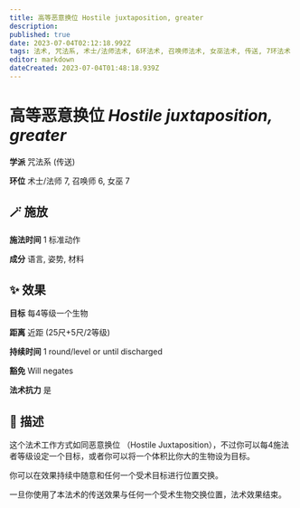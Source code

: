 ```yaml
---
title: 高等恶意换位 Hostile juxtaposition, greater
description: 
published: true
date: 2023-07-04T02:12:18.992Z
tags: 法术, 咒法系, 术士/法师法术, 6环法术, 召唤师法术, 女巫法术, 传送, 7环法术
editor: markdown
dateCreated: 2023-07-04T01:48:18.939Z
---
```


# **高等恶意换位** *Hostile juxtaposition, greater*

**学派** 咒法系 (传送) 

**环位** 术士/法师 7, 召唤师 6, 女巫 7

## 🪄 施放

**施法时间** 1 标准动作

**成分** 语言, 姿势, 材料

## ✨ 效果 

**目标** 每4等级一个生物 

**距离** 近距 (25尺+5尺/2等级)  

**持续时间** 1 round/level or until discharged 

**豁免** Will negates

**法术抗力** 是

## 📖 描述

这个法术工作方式如同恶意换位 （Hostile Juxtaposition），不过你可以每4施法者等级设定一个目标，或者你可以将一个体积比你大的生物设为目标。

你可以在效果持续中随意和任何一个受术目标进行位置交换。

一旦你使用了本法术的传送效果与任何一个受术生物交换位置，法术效果结束。
    